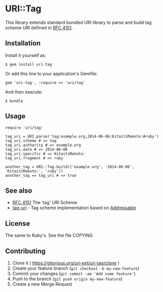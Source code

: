URI::Tag
========

This library extends standard bundled URI library to parse and build tag scheme URI defined in [RFC 4151][rfc4151].

Installation
------------

Install it yourself as:

    $ gem install uri-tag

Or add this line to your application's Gemfile:

    gem 'uri-tag', :require => 'uri/tag'

And then execute:

    $ bundle

Usage
-----

    require 'uri/tag'
    
    tag_uri = URI.parse('tag:example.org,2014-06-06:KitaitiMakoto:#ruby')
    tag_uri.scheme # => tag
    tag_uri.authority # => example.org
    tag_uri.date # => 2014-06-06
    tag_uri.specific # => KitaitiMakoto:
    tag_uri.fragment # => ruby
    
    another_tag = URI::Tag.build(['example.org', '2014-06-06', 'KitaitiMakoto:', 'ruby'])
    another_tag == tag_uri # => true

See also
--------

* [RFC 4151][rfc4151] The 'tag' URI Scheme
* [tag-uri][] - Tag scheme implementation based on [Addressable][addressable]

License
-------

The same to Ruby's. See the file COPYING.

Contributing
------------

1. Clone it ( https://gitorious.org/uri-ext/uri-tag/clone )
2. Create your feature branch (`git checkout -b my-new-feature`)
3. Commit your changes (`git commit -am 'Add some feature'`)
4. Push to the branch (`git push origin my-new-feature`)
5. Create a new Merge Request

[rfc4151]: http://www.ietf.org/rfc/rfc4151.txt
[tag-uri]: https://github.com/yb66/tag-uri
[addressable]: https://github.com/sporkmonger/addressable
